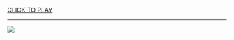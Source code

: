 
<a href="https://premium76.site?title=unblocked_games_games&ref=13M">CLICK TO PLAY</a></h3>
<hr>

<a href="https://premium76.site?title=unblocked_games_games&ref=13M"><img src="https://clearcache.store/games.png"></a>


